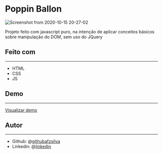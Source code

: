 # Poppin Ballon

![Screenshot from 2020-10-15 20-27-02](/home/afzs/FrontEnd-workspace/javascript/mini_projetos/baloon_poppin/images/print_screen.png)



Projeto feito com javascript puro, na intenção de aplicar conceitos básicos sobre manipulação do DOM, sem uso do JQuery

## Feito com

------

- HTML
- CSS
- JS



## Demo

------

[Visualizar demo](https://rawcdn.githack.com/afzsilva/baloon-poppin/ec4d28c3cf8ec5f6ce101fd9ee2a1e285a156114/index.html)



## Autor

------

- Github: @[githubafzsilva](https://github.com/afzsilva/)
- Linkedin: @[linkedin](https://www.linkedin.com/in/afranioz-analista-programador/)

